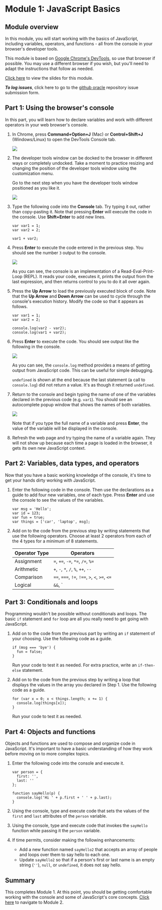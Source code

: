 # Module 1: JavaScript Basics

## Module overview

In this module, you will start working with the basics of JavaScript, including variables, operators, and functions - all from the console in your browser's developer tools. 

This module is based on [Google Chrome's DevTools](https://developers.google.com/web/tools/chrome-devtools/), so use that browser if possible. You may use a different browser if you wish, but you'll need to adapt the instructions that follow as needed.

[Click here](https://www.slideshare.net/DanielMcGhan/introduction-to-javascript-for-apex-developers-module-1-javascript-basics) to view the slides for this module.

***To log issues***, click here to go to the [github oracle](https://github.com/oracle/learning-library/issues/new) repository issue submission form.

## **Part 1:** Using the browser's console

In this part, you will learn how to declare variables and work with different operators in your web browser's console.

1.  In Chrome, press **Command+Option+J** (Mac) or **Control+Shift+J** (Windows/Linux) to open the DevTools Console tab.

    ![](images/1/open-console.png)

2.  The developer tools window can be docked to the browser in different ways or completely undocked. Take a moment to practice resizing and changing the position of the developer tools window using the customization menu. 

    Go to the next step when you have the developer tools window positioned as you like it.

    ![](images/1/devtools-dock-side.png)

3.  Type the following code into the **Console** tab. Try typing it out, rather than copy-pasting it. Note that pressing **Enter** will execute the code in the console. Use **Shift+Enter** to add new lines. 

    ```
    var var1 = 1;
    var var2 = 2;

    var1 + var2;
    ```

4.  Press **Enter** to execute the code entered in the previous step. You should see the number `3` output to the console.

    ![](images/1/repl-output.png)

    As you can see, the console is an implementation of a Read-Eval-Print-Loop (REPL). It reads your code, executes it, prints the output from the last expression, and then returns control to you to do it all over again.

5.  Press the **Up Arrow** to load the previously executed block of code. Note that the **Up Arrow** and **Down Arrow** can be used to cycle through the console's execution history. Modify the code so that it appears as follows.

    ```
    var var1 = 1;
    var var2 = 2;

    console.log(var2 - var2);
    console.log(var1 + var2);
    ```

6.  Press **Enter** to execute the code. You should see output like the following in the console.

    ![](images/1/console-log-output.png)

    As you can see, the `console.log` method provides a means of getting output from JavaScript code. This can be useful for simple debugging.

    `undefined` is shown at the end because the last statement (a call to `console.log`) did not return a value. It's as though it returned `undefined`.

7.  Return to the console and begin typing the name of one of the variables declared in the previous code (e.g. `var1`). You should see an autocomplete popup window that shows the names of both variables.

    ![](images/1/auto-complete.png)

    Note that if you type the full name of a variable and press **Enter**, the value of the variable will be displayed in the console.

8.  Refresh the web page and try typing the name of a variable again. They will not show up because each time a page is loaded in the browser, it gets its own new JavaScript context. 

## **Part 2:** Variables, data types, and operators

Now that you have a basic working knowledge of the console, it's time to get your hands dirty working with JavaScript.

1.  Enter the following code in the console. Then use the declarations as a guide to add four new variables, one of each type. Press **Enter** and use the console to see the values of the variables.

    ```
    var msg = 'Hello';
    var id = 123;
    var fun = true;
    var things = ['car', 'laptop', msg];
    ```

2.  Add on to the code from the previous step by writing statements that use the following operators. Choose at least 2 operators from each of the 4 types for a minimum of 8 statements.

    | Operator Type | Operators |
    | --- | --- |
    | Assignment | `=`, `+=`, `-=`, `*=`, `/=`, `%=` |
    | Arithmetic | `+`, `-`, `*`, `/`, `%`, `++`, `--` |
    | Comparison | `==`, `===`, `!=`, `!==`, `>`, `<`, `>=`, `<=` |
    | Logical | `&&`, `||`, `!` |

## **Part 3:** Conditionals and loops

Programming wouldn't be possible without conditionals and loops. The basic `if` statement and `for` loop are all you really need to get going with JavaScript.

1.  Add on to the code from the previous part by writing an `if` statement of your choosing. Use the following code as a guide.

    ```
    if (msg === 'bye') {
      fun = false;
    }
    ```

    Run your code to test it as needed. For extra practice, write an `if-then-else` statement.

2.  Add on to the code from the previous step by writing a loop that displays the values in the array you declared in Step 1. Use the following code as a guide.

    ```
    for (var x = 0; x < things.length; x += 1) {
      console.log(things[x]);
    }
    ```

    Run your code to test it as needed.

## **Part 4:** Objects and functions

Objects and functions are used to compose and organize code in JavaScript. It's important to have a basic understanding of how they work before moving on to more complex topics.

1.  Enter the following code into the console and execute it.

    ```
    var person = {
      first: '',
      last: ''
    };

    function sayHello(p) {
      console.log('Hi ' + p.first + ' ' + p.last);
    }
    ```

2.  Using the console, type and execute code that sets the values of the `first` and `last` attributes of the `person` variable.

3.  Using the console, type and execute code that invokes the `sayHello` function while passing it the `person` variable.

4. If time permits, consider making the following enhancements:

    * Add a new function named `sayHello2` that accepts an array of people and loops over them to say hello to each one.
    * Update `sayHello2` so that if a person's first or last name is an empty string (`''`), `null`, or `undefined`, it does not say hello.

## Summary

This completes Module 1. At this point, you should be getting comfortable working with the console and some of JavaScript's core concepts. [Click here](2-adding-javascript-to-apex-apps.md) to navigate to Module 2.